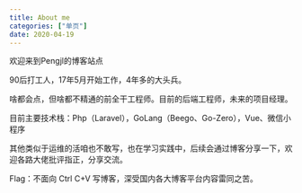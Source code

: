 ```yaml
---
title: About me
categories: ["单页"]
date: 2020-04-19
---
```


欢迎来到Pengjl的博客站点

90后打工人，17年5月开始工作，4年多的大头兵。

啥都会点，但啥都不精通的前全干工程师。目前的后端工程师，未来的项目经理。

目前主要技术栈：Php（Laravel），GoLang（Beego、Go-Zero），Vue、微信小程序

其他类似于运维的活咱也不敢写，也在学习实践中，后续会通过博客分享一下，欢迎各路大佬批评指正，分享交流。

Flag：不面向 Ctrl C+V 写博客，深受国内各大博客平台内容雷同之苦。


<br/>

<!-- <br/>
<div align="center">关注微信公众号 <b>无闻是个码痴</b>，带你走向催更的人生。
<img src="/img/wechat_qrcode.jpg" alt="微信公众号"></div>  -->
